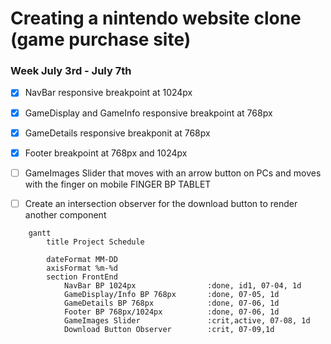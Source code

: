 # Creating a nintendo website clone (game purchase site)

### Week July 3rd - July 7th
- [x] NavBar responsive breakpoint at 1024px
- [x] GameDisplay and GameInfo responsive breakpoint at 768px
- [x] GameDetails responsive breakponit at 768px 
- [x] Footer breakpoint at 768px and 1024px
- [ ] GameImages Slider that moves with an arrow button on PCs and moves with the finger on mobile FINGER BP TABLET
- [ ] Create an intersection observer for the download button to render another component


```mermaid
    gantt
        title Project Schedule
        
        dateFormat MM-DD
        axisFormat %m-%d
        section FrontEnd
            NavBar BP 1024px                :done, id1, 07-04, 1d
            GameDisplay/Info BP 768px       :done, 07-05, 1d
            GameDetails BP 768px            :done, 07-06, 1d
            Footer BP 768px/1024px          :done, 07-06, 1d
            GameImages Slider               :crit,active, 07-08, 1d
            Download Button Observer        :crit, 07-09,1d
```